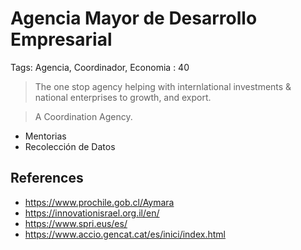 # Agencia  Mayor de Desarrollo Empresarial

Tags: Agencia, Coordinador, Economia
: 40

> The one stop agency helping with internlational investments & national enterprises to growth, and export.
> 

> A Coordination  Agency.
> 

- Mentorias
- Recolección de Datos

## References

- https://www.prochile.gob.cl/Aymara
- https://innovationisrael.org.il/en/
- https://www.spri.eus/es/
- https://www.accio.gencat.cat/es/inici/index.html